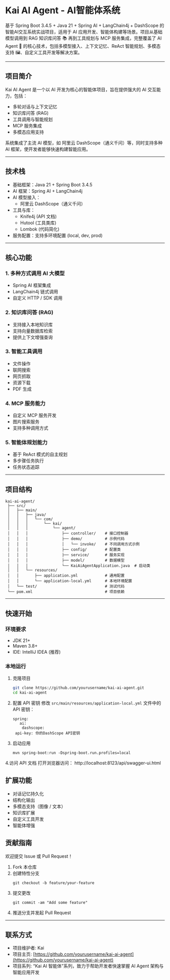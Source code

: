 # Kai AI Agent - AI智能体系统

基于 Spring Boot 3.4.5 + Java 21 + Spring AI + LangChain4j + DashScope 的智能AI交互系统实战项目，适用于 AI 应用开发、智能体构建等场景。项目从基础模型调用到 RAG 知识库问答 📚 再到工具规划与 MCP 服务集成，完整覆盖了 AI Agent 🧠 的核心技术，包括多模型接入、上下文记忆、ReAct 智能规划、多模态支持 🖼️、自定义工具开发等解决方案。

---

## 项目简介

Kai AI Agent 是一个以 AI 开发为核心的智能体项目，旨在提供强大的 AI 交互能力，包括：

- 多轮对话与上下文记忆
- 知识库问答 (RAG)
- 工具调用与智能规划
- MCP 服务集成
- 多模态应用支持

系统集成了主流 AI 模型，如 阿里云 DashScope（通义千问）等，同时支持多种 AI 框架，使开发者能够快速构建智能应用。

---

## 技术栈

- 基础框架：Java 21 + Spring Boot 3.4.5
- AI 框架：Spring AI + LangChain4j
- AI 模型接入：
  - 阿里云 DashScope（通义千问）
- 工具与库：
  - Knife4j (API 文档)
  - Hutool (工具类库)
  - Lombok (代码简化)
- 服务配置：支持多环境配置 (local, dev, prod)

---

## 核心功能

### 1. 多种方式调用 AI 大模型

- Spring AI 框架集成
- LangChain4j 链式调用
- 自定义 HTTP / SDK 调用

### 2. 知识库问答 (RAG)

- 支持接入本地知识库
- 支持向量数据库检索
- 提供上下文增强查询

### 3. 智能工具调用

- 文件操作
- 联网搜索
- 网页抓取
- 资源下载
- PDF 生成

### 4. MCP 服务能力

- 自定义 MCP 服务开发
- 图片搜索服务
- 支持多种调用方式

### 5. 智能体规划能力

- 基于 ReAct 模式的自主规划
- 多步骤任务执行
- 任务状态追踪

---

## 项目结构

```
kai-ai-agent/
 ├── src/
 │   ├── main/
 │   │   ├── java/
 │   │   │   └── com/
 │   │   │       └── kai/
 │   │   │           └── agent/
 │   │   │               ├── controller/    # 接口控制器
 │   │   │               ├── demo/          # 示例代码
 │   │   │               │   └── invoke/    # 不同调用方式示例
 │   │   │               ├── config/        # 配置类
 │   │   │               ├── service/       # 服务实现
 │   │   │               ├── model/         # 数据模型
 │   │   │               └── KaiAiAgentApplication.java  # 启动类
 │   │   └── resources/
 │   │       ├── application.yml            # 通用配置
 │   │       └── application-local.yml      # 本地环境配置
 │   └── test/                              # 测试代码
 └── pom.xml                                # 项目依赖
```

---

## 快速开始

### 环境要求

- JDK 21+
- Maven 3.8+
- IDE: IntelliJ IDEA (推荐)

### 本地运行

1. 克隆项目
   
   ```bash
   git clone https://github.com/yourusername/kai-ai-agent.git
   cd kai-ai-agent
   ```
2. 配置 API 密钥
   修改 `src/main/resources/application-local.yml` 文件中的 API 密钥：
   
   ```
   spring:
      ai:
       dashscope:
   	api-key: 你的DashScope API密钥
   ```
3. 启动应用
   
   ```
   mvn spring-boot:run -Dspring-boot.run.profiles=local
   ```

4.访问 API 文档
打开浏览器访问：
http://localhost:8123/api/swagger-ui.html

## 扩展功能

* 对话记忆持久化
* 结构化输出
* 多模态支持（图像 / 文本）
* 知识库扩展
* 自定义工具开发
* 智能体增强

## 贡献指南

欢迎提交 Issue 或 Pull Request！

1. Fork 本仓库
2. 创建特性分支
   <pre class="overflow-visible!" data-start="3115" data-end="3169"><div class="contain-inline-size rounded-2xl relative bg-token-sidebar-surface-primary"><div class="sticky top-9"><div class="absolute end-0 bottom-0 flex h-9 items-center pe-2"><div class="bg-token-bg-elevated-secondary text-token-text-secondary flex items-center gap-4 rounded-sm px-2 font-sans text-xs"></div></div></div><div class="overflow-y-auto p-4" dir="ltr"><code class="whitespace-pre! language-bash"><span><span>git checkout -b feature/your-feature
   </span></span></code></div></div></pre>
3. 提交更改
   <pre class="overflow-visible!" data-start="3183" data-end="3234"><div class="contain-inline-size rounded-2xl relative bg-token-sidebar-surface-primary"><div class="sticky top-9"><div class="absolute end-0 bottom-0 flex h-9 items-center pe-2"><div class="bg-token-bg-elevated-secondary text-token-text-secondary flex items-center gap-4 rounded-sm px-2 font-sans text-xs"></div></div></div><div class="overflow-y-auto p-4" dir="ltr"><code class="whitespace-pre! language-bash"><span><span>git commit -am </span><span>&#34;Add some feature&#34;</span><span>
   </span></span></code></div></div></pre>
4. 推送分支并发起 Pull Request

---

## 联系方式

* 项目维护者: Kai
* 项目主页: [https://github.com/yourusername/kai-ai-agent](https://github.com/yourusername/kai-ai-agent)
* 项目系列: “Kai AI 智能体”系列，致力于帮助开发者快速掌握 AI Agent 架构与智能应用开发

